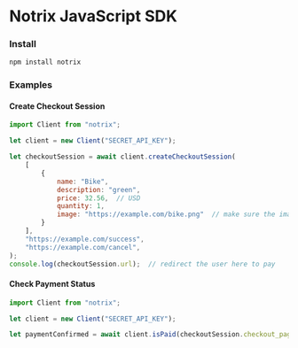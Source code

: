 # Notrix JavaScript SDK


### Install

```bash
npm install notrix
```

### Examples

#### Create Checkout Session

```js
import Client from "notrix";

let client = new Client("SECRET_API_KEY");

let checkoutSession = await client.createCheckoutSession(
    [
        {
            name: "Bike",
            description: "green",
            price: 32.56,  // USD
            quantity: 1,
            image: "https://example.com/bike.png"  // make sure the image is available from the notrix.io domain
        }
    ],
    "https://example.com/success",
    "https://example.com/cancel",
);
console.log(checkoutSession.url);  // redirect the user here to pay
```

#### Check Payment Status
```js
import Client from "notrix";

let client = new Client("SECRET_API_KEY");

let paymentConfirmed = await client.isPaid(checkoutSession.checkout_page_token);  // true / false
```
